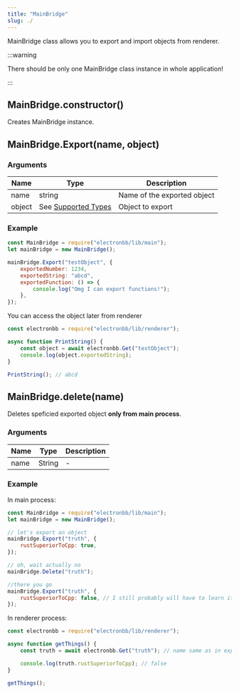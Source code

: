 ```yaml
---
title: "MainBridge"
slug: ./
---
```


MainBridge class allows you to export and import objects from renderer.

:::warning

There should be only one MainBridge class instance in whole application!

:::

## MainBridge.constructor()

Creates MainBridge instance.

## MainBridge.Export(name, object)

### Arguments

| Name   | Type                                     | Description                 |
| ------ | ---------------------------------------- | --------------------------- |
| name   | string                                   | Name of the exported object |
| object | See [Supported Types](../SupportedTypes) | Object to export            |

### Example

```js showLineNumbers
const MainBridge = require("electronbb/lib/main");
let mainBridge = new MainBridge();

mainBridge.Export("testObject", {
    exportedNumber: 1234,
    exportedString: "abcd",
    exportedFunction: () => {
        console.log("Omg I can export functions!");
    },
});
```

You can access the object later from renderer

```js showLineNumbers
const electronbb = require("electronbb/lib/renderer");

async function PrintString() {
    const object = await electronbb.Get("testObject");
    console.log(object.exportedString);
}

PrintString(); // abcd
```

## MainBridge.delete(name)

Deletes speficied exported object **only from main process**.

### Arguments

| Name | Type   | Description |
| ---- | ------ | ----------- |
| name | String | -           |

### Example

In main process:

```js showLineNumbers
const MainBridge = require("electronbb/lib/main");
let mainBridge = new MainBridge();

// let's export an object
mainBridge.Export("truth", {
    rustSuperiorToCpp: true,
});

// oh, wait actually no
mainBridge.Delete("truth");

//there you go
mainBridge.Export("truth", {
    rustSuperiorToCpp: false, // I still probably will have to learn it, like I tried learning Rust like 3 fcking times and it's just so hard, someone plz help me
});
```

In renderer process:

```js showLineNumbers
const electronbb = require("electronbb/lib/renderer");

async function getThings() {
    const truth = await electronbb.Get("truth"); // name same as in export

    console.log(truth.rustSuperiorToCpp); // false
}

getThings();
```
